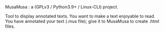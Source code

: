 MusaMusa : a (GPLv3 / Python3.9+ / Linux-CLI) project.

Tool to display annotated texts.
You want to make a text enjoyable to read. You have annotated your text (.mus file); give it to MusaMusa to create .html files.
    